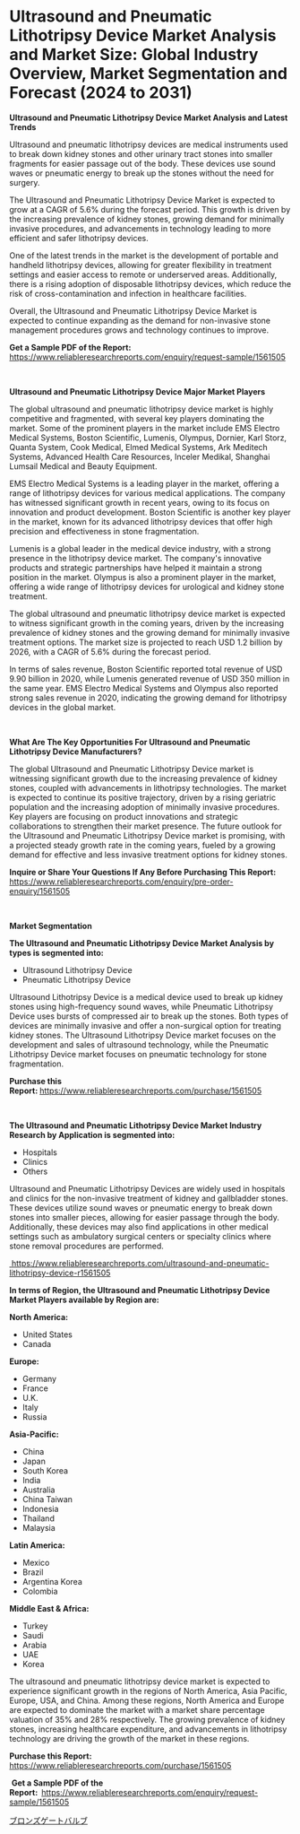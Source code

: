 <p><h1>Ultrasound and Pneumatic Lithotripsy Device Market Analysis and Market Size: Global Industry Overview, Market Segmentation and Forecast (2024 to 2031)</h1></p><p><strong>Ultrasound and Pneumatic Lithotripsy Device Market Analysis and Latest Trends</strong></p>
<p><p>Ultrasound and pneumatic lithotripsy devices are medical instruments used to break down kidney stones and other urinary tract stones into smaller fragments for easier passage out of the body. These devices use sound waves or pneumatic energy to break up the stones without the need for surgery.</p><p>The Ultrasound and Pneumatic Lithotripsy Device Market is expected to grow at a CAGR of 5.6% during the forecast period. This growth is driven by the increasing prevalence of kidney stones, growing demand for minimally invasive procedures, and advancements in technology leading to more efficient and safer lithotripsy devices.</p><p>One of the latest trends in the market is the development of portable and handheld lithotripsy devices, allowing for greater flexibility in treatment settings and easier access to remote or underserved areas. Additionally, there is a rising adoption of disposable lithotripsy devices, which reduce the risk of cross-contamination and infection in healthcare facilities.</p><p>Overall, the Ultrasound and Pneumatic Lithotripsy Device Market is expected to continue expanding as the demand for non-invasive stone management procedures grows and technology continues to improve.</p></p>
<p><strong>Get a Sample PDF of the Report:&nbsp;</strong> <a href="https://www.reliableresearchreports.com/enquiry/request-sample/1561505">https://www.reliableresearchreports.com/enquiry/request-sample/1561505</a></p>
<p>&nbsp;</p>
<p><strong>Ultrasound and Pneumatic Lithotripsy Device Major Market Players</strong></p>
<p><p>The global ultrasound and pneumatic lithotripsy device market is highly competitive and fragmented, with several key players dominating the market. Some of the prominent players in the market include EMS Electro Medical Systems, Boston Scientific, Lumenis, Olympus, Dornier, Karl Storz, Quanta System, Cook Medical, Elmed Medical Systems, Ark Meditech Systems, Advanced Health Care Resources, Inceler Medikal, Shanghai Lumsail Medical and Beauty Equipment.</p><p>EMS Electro Medical Systems is a leading player in the market, offering a range of lithotripsy devices for various medical applications. The company has witnessed significant growth in recent years, owing to its focus on innovation and product development. Boston Scientific is another key player in the market, known for its advanced lithotripsy devices that offer high precision and effectiveness in stone fragmentation.</p><p>Lumenis is a global leader in the medical device industry, with a strong presence in the lithotripsy device market. The company's innovative products and strategic partnerships have helped it maintain a strong position in the market. Olympus is also a prominent player in the market, offering a wide range of lithotripsy devices for urological and kidney stone treatment.</p><p>The global ultrasound and pneumatic lithotripsy device market is expected to witness significant growth in the coming years, driven by the increasing prevalence of kidney stones and the growing demand for minimally invasive treatment options. The market size is projected to reach USD 1.2 billion by 2026, with a CAGR of 5.6% during the forecast period.</p><p>In terms of sales revenue, Boston Scientific reported total revenue of USD 9.90 billion in 2020, while Lumenis generated revenue of USD 350 million in the same year. EMS Electro Medical Systems and Olympus also reported strong sales revenue in 2020, indicating the growing demand for lithotripsy devices in the global market.</p></p>
<p>&nbsp;</p>
<p><strong>What Are The Key Opportunities For Ultrasound and Pneumatic Lithotripsy Device Manufacturers?</strong></p>
<p><p>The global Ultrasound and Pneumatic Lithotripsy Device market is witnessing significant growth due to the increasing prevalence of kidney stones, coupled with advancements in lithotripsy technologies. The market is expected to continue its positive trajectory, driven by a rising geriatric population and the increasing adoption of minimally invasive procedures. Key players are focusing on product innovations and strategic collaborations to strengthen their market presence. The future outlook for the Ultrasound and Pneumatic Lithotripsy Device market is promising, with a projected steady growth rate in the coming years, fueled by a growing demand for effective and less invasive treatment options for kidney stones.</p></p>
<p><strong>Inquire or Share Your Questions If Any Before Purchasing This Report:</strong> <a href="https://www.reliableresearchreports.com/enquiry/pre-order-enquiry/1561505">https://www.reliableresearchreports.com/enquiry/pre-order-enquiry/1561505</a></p>
<p>&nbsp;</p>
<p><strong>Market Segmentation</strong></p>
<p><strong>The Ultrasound and Pneumatic Lithotripsy Device Market Analysis by types is segmented into:</strong></p>
<p><ul><li>Ultrasound Lithotripsy Device</li><li>Pneumatic Lithotripsy Device</li></ul></p>
<p><p>Ultrasound Lithotripsy Device is a medical device used to break up kidney stones using high-frequency sound waves, while Pneumatic Lithotripsy Device uses bursts of compressed air to break up the stones. Both types of devices are minimally invasive and offer a non-surgical option for treating kidney stones. The Ultrasound Lithotripsy Device market focuses on the development and sales of ultrasound technology, while the Pneumatic Lithotripsy Device market focuses on pneumatic technology for stone fragmentation.</p></p>
<p><strong>Purchase this Report:&nbsp;</strong><a href="https://www.reliableresearchreports.com/purchase/1561505">https://www.reliableresearchreports.com/purchase/1561505</a></p>
<p>&nbsp;</p>
<p><strong>The Ultrasound and Pneumatic Lithotripsy Device Market Industry Research by Application is segmented into:</strong></p>
<p><ul><li>Hospitals</li><li>Clinics</li><li>Others</li></ul></p>
<p><p>Ultrasound and Pneumatic Lithotripsy Devices are widely used in hospitals and clinics for the non-invasive treatment of kidney and gallbladder stones. These devices utilize sound waves or pneumatic energy to break down stones into smaller pieces, allowing for easier passage through the body. Additionally, these devices may also find applications in other medical settings such as ambulatory surgical centers or specialty clinics where stone removal procedures are performed.</p></p>
<p><a href="https://www.reliableresearchreports.com/ultrasound-and-pneumatic-lithotripsy-device-r1561505">&nbsp;https://www.reliableresearchreports.com/ultrasound-and-pneumatic-lithotripsy-device-r1561505</a></p>
<p><strong>In terms of Region, the Ultrasound and Pneumatic Lithotripsy Device Market Players available by Region are:</strong></p>
<p>
    <p> <strong> North America: </strong>
        <ul>
            <li>United States</li>
            <li>Canada</li>
        </ul>
        </p> 
    <p> <strong> Europe: </strong>
        <ul>
            <li>Germany</li>
            <li>France</li>
            <li>U.K.</li>
            <li>Italy</li>
            <li>Russia</li>
        </ul>
        </p> 
    <p> <strong> Asia-Pacific: </strong>
        <ul>
            <li>China</li>
            <li>Japan</li>
            <li>South Korea</li>
            <li>India</li>
            <li>Australia</li>
            <li>China Taiwan</li>
            <li>Indonesia</li>
            <li>Thailand</li>
            <li>Malaysia</li>
        </ul>
        </p> 
    <p> <strong> Latin America: </strong>
        <ul>
            <li>Mexico</li>
            <li>Brazil</li>
            <li>Argentina Korea</li>
            <li>Colombia</li>
        </ul>
        </p> 
    <p> <strong> Middle East & Africa: </strong>
        <ul>
            <li>Turkey</li>
            <li>Saudi</li>
            <li>Arabia</li>
            <li>UAE</li>
            <li>Korea</li>
        </ul>
    </p>
    </p>
<p><p>The ultrasound and pneumatic lithotripsy device market is expected to experience significant growth in the regions of North America, Asia Pacific, Europe, USA, and China. Among these regions, North America and Europe are expected to dominate the market with a market share percentage valuation of 35% and 28% respectively. The growing prevalence of kidney stones, increasing healthcare expenditure, and advancements in lithotripsy technology are driving the growth of the market in these regions.</p></p>
<p><strong>Purchase this Report: </strong><a href="https://www.reliableresearchreports.com/purchase/1561505">https://www.reliableresearchreports.com/purchase/1561505</a></p>
<p>&nbsp;<strong>Get a Sample PDF of the Report:&nbsp;&nbsp;</strong><a href="https://www.reliableresearchreports.com/enquiry/request-sample/1561505">https://www.reliableresearchreports.com/enquiry/request-sample/1561505</a></p>
<p><strong></strong></p>
<p><p><a href="https://github.com/oqxogxyvqe90775/Market-Research-Report-List-2/blob/main/292695351596.md">ブロンズゲートバルブ</a></p></p>